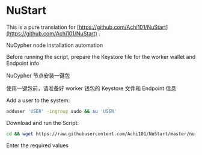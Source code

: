 # NuStart
This is a pure translation for [https://github.com/Achi101/NuStart](https://github.com/Achi101/NuStart) .

NuCypher node installation automation

Before running the script, prepare the Keystore file for the worker wallet and Endpoint info

NuCypher 节点安装一键包

使用一键包前，请准备好 worker 钱包的 Keystore 文件和 Endpoint 信息



Add a user to the system:

```bash
adduser 'USER' -ingroup sudo && su 'USER'
```

Download and run the Script:
```bash
cd && wget https://raw.githubusercontent.com/Achi101/NuStart/master/nu-start && chmod u+x ~/nu-start && ./nu-start
```

Enter the required values
